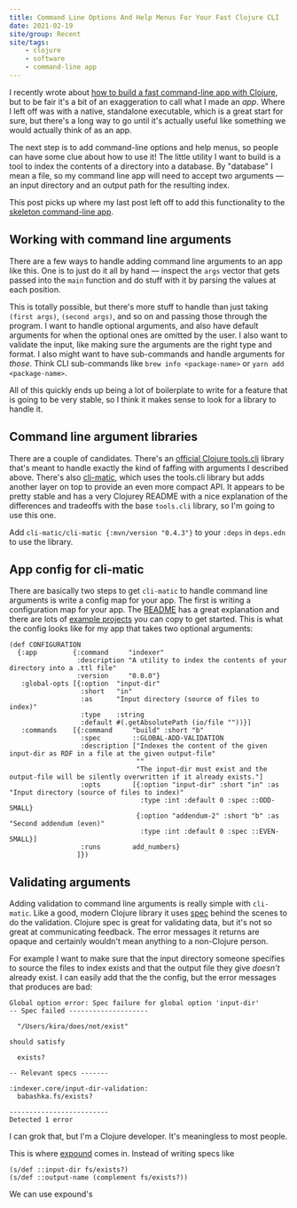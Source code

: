 ```yaml
---
title: Command Line Options And Help Menus For Your Fast Clojure CLI
date: 2021-02-19
site/group: Recent
site/tags:
    - clojure
    - software
    - command-line app
---
```


I recently wrote about [how to build a fast command-line app with Clojure](/blog/building-a-fast-command-line-app-with-clojure/), but to be fair it's a bit of an exaggeration to call what I made an _app_. Where I left off was with a native, standalone executable, which is a great start for sure, but there's a long way to go until it's actually useful like something we would actually think of as an app.

The next step is to add command-line options and help menus, so people can have some clue about how to use it! The little utility I want to build is a tool to index the contents of a directory into a database. By "database" I mean a file, so my command line app will need to accept two arguments — an input directory and an output path for the resulting index.

This post picks up where my last post left off to add this functionality to the [skeleton command-line app](https://github.com/kiramclean/indexer/tree/74ffbbcb99f5a55048025c969d6a718cfc828506).

## Working with command line arguments

There are a few ways to handle adding command line arguments to an app like this. One is to just do it all by hand — inspect the `args` vector that gets passed into the `main` function and do stuff with it by parsing the values at each position. 

This is totally possible, but there's more stuff to handle than just taking `(first args)`, `(second args)`, and so on and passing those through the program. I want to handle optional arguments, and also have default arguments for when the optional ones are omitted by the user. I also want to validate the input, like making sure the arguments are the right type and format. I also might want to have sub-commands and handle arguments for _those_. Think CLI sub-commands like `brew info <package-name>` or `yarn add <package-name>`. 

All of this quickly ends up being a lot of boilerplate to write for a feature that is going to be very stable, so I think it makes sense to look for a library to handle it.

## Command line argument libraries

There are a couple of candidates. There's an [official Clojure tools.cli](https://github.com/clojure/tools.cli) library that's meant to handle exactly the kind of faffing with arguments I described above. There's also [cli-matic](https://github.com/l3nz/cli-matic), which uses the tools.cli library but adds another layer on top to provide an even more compact API. It appears to be pretty stable and has a very Clojurey README with a nice explanation of the differences and tradeoffs with the base `tools.cli` library, so I'm going to use this one.

Add `cli-matic/cli-matic {:mvn/version "0.4.3"}` to your `:deps` in `deps.edn` to use the library.

## App config for cli-matic

There are basically two steps to get `cli-matic` to handle command line arguments is write a config map for your app. The first is writing a configuration map for your app. The [README](https://github.com/l3nz/cli-matic/blob/master/README.md) has a great explanation and there are lots of [example projects](https://github.com/l3nz/cli-matic/tree/master/examples) you can copy to get started. This is what the config looks like for my app that takes two optional arguments:

```
(def CONFIGURATION
  {:app         {:command     "indexer"
                 :description "A utility to index the contents of your directory into a .ttl file"
                 :version     "0.0.0"}
   :global-opts [{:option  "input-dir"
                  :short   "in"
                  :as      "Input directory (source of files to index)"
                  :type    :string
                  :default #(.getAbsolutePath (io/file ""))}]
   :commands    [{:command     "build" :short "b"
                  :spec        ::GLOBAL-ADD-VALIDATION
                  :description ["Indexes the content of the given input-dir as RDF in a file at the given output-file"
                                ""
                                "The input-dir must exist and the output-file will be silently overwritten if it already exists."]
                  :opts        [{:option "input-dir" :short "in" :as "Input directory (source of files to index)"
                                 :type :int :default 0 :spec ::ODD-SMALL}
                                {:option "addendum-2" :short "b" :as "Second addendum (even)"
                                 :type :int :default 0 :spec ::EVEN-SMALL}]
                  :runs        add_numbers}
                 ]})
```

## Validating arguments

Adding validation to command line arguments is really simple with `cli-matic`. Like a good, modern Clojure library it uses [spec](https://clojure.org/guides/spec) behind the scenes to do the validation. Clojure spec is great for validating data, but it's not so great at communicating feedback. The error messages it returns are opaque and certainly wouldn't mean anything to a non-Clojure person.

For example I want to make sure that the input directory someone specifies to source the files to index exists and that the output file they give _doesn't_ already exist. I can easily add that the the config, but the error messages that produces are bad:

```
Global option error: Spec failure for global option 'input-dir'
-- Spec failed --------------------

  "/Users/kira/does/not/exist"

should satisfy

  exists?

-- Relevant specs -------

:indexer.core/input-dir-validation:
  babashka.fs/exists?

-------------------------
Detected 1 error
```

I can grok that, but I'm a Clojure developer. It's meaningless to most people.

This is where [expound](https://github.com/bhb/expound) comes in. Instead of writing specs like

```
(s/def ::input-dir fs/exists?)
(s/def ::output-name (complement fs/exists?))
```

We can use expound's 



















